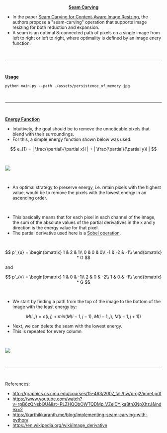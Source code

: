 <p align = "center"><b><ins> Seam Carving </ins></b></p>

- In the paper [Seam Carving for Content-Aware Image Resizing](http://graphics.cs.cmu.edu/courses/15-463/2007_fall/hw/proj2/imret.pdf), the authors propose a "seam-carving" operation that supports image resizing for both reduction and expansion.
- A seam is an optimal 8-connected path of pixels on a single image from left to right or left to right, where optimality is defined by an image enery function.

<br>

---

<br>

<b><ins> Usage </ins></b>

```python main.py --path ./assets/persistence_of_memory.jpg```

<br>

---

<br>

<b><ins> Energy Function </ins></b>

- Intuitively, the goal should be to remove the unnoticable pixels that blend with their surroundings.
- For this, a simple energy function shown below was used:

$$
e_{1} = | \frac{\partial}{\partial x}I | + | \frac{\partial}{\partial y}I |
$$

<br>

![](assets/energy_map.png)

<br>

- An optimal strategy to preserve energy, i.e. retain pixels with the highest value, would be to remove the pixels with the lowest energy in an ascending order.

<br>

- This basically means that for each pixel in each channel of the image, the sum of the absolute values of the partial derivatives in the x and y direction is the energy value for that pixel.
- The partial derivative used here is a [Sobel operation](https://en.wikipedia.org/wiki/Image_derivative).

<br>

$$
p'_{u} = 
\begin{bmatrix}
    1 & 2 & 1\\
    0 & 0 & 0\\
    -1 & -2 & -1\\
\end{bmatrix} * G
$$

and

$$
p'_{v} = 
\begin{bmatrix}
    1 & 0 & -1\\
    2 & 0 & -2\\
    1 & 0 & -1\\
\end{bmatrix} * G
$$


<br>

- We start by finding a path from the top of the image to the bottom of the image with the least energy by:

$$
M(i, j) = e(i, j) + min(M(i - 1, j - 1), \ M(i - 1, j), \ M(i - 1, j + 1))
$$

- Next, we can delete the seam with the lowest energy.
- This is repeated for every column

<br>

![](assets/output.png)

<br>

---

<br>

References:

- http://graphics.cs.cmu.edu/courses/15-463/2007_fall/hw/proj2/imret.pdf
- https://www.youtube.com/watch?v=rpB6zQNsbQU&list=PLZHQObOWTQDMp_VZelDYjka8tnXNpXhzJ&index=2
- https://karthikkaranth.me/blog/implementing-seam-carving-with-python/
- https://en.wikipedia.org/wiki/Image_derivative
